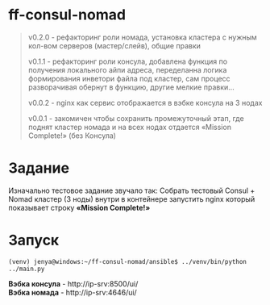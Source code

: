 # ff-consul-nomad
> v0.2.0 - рефакторинг роли номада, установка кластера с нужным кол-вом серверов (мастер/слейв), общие правки
>
> v0.1.1 - рефакторинг роли консула, добавлена функция по получения локального айпи адреса, переделанна логика формирования инветори файла под кластер, сам процесс разворачивая обернут в функцию, другие мелкие правки...
> 
> v0.0.2 - nginx как сервис отображается в вэбке консула на 3 нодах
> 
> v0.0.1 - закомичен чтобы сохранить промежуточный этап, где поднят кластер номада и на всех нодах отдается «Mission Complete!» (без Консула) 

# Задание
Изначально тестовое задание звучало так: Собрать тестовый Сonsul + Nomad кластер (3 ноды) внутри в контейнере запустить nginx который показывает строку **«Mission Complete!»**  

# Запуск
```(venv) jenya@windows:~/ff-consul-nomad/ansible$ ../venv/bin/python ../main.py```

**Вэбка консула** - http://ip-srv:8500/ui/  
**Вэбка номада** - http://ip-srv:4646/ui/  